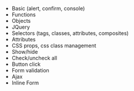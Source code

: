 * Basic (alert, confirm, console)
* Functions
* Objects
* JQuery
* Selectors (tags, classes, attributes, composites)
* Attributes
* CSS props, css class management
* Show/hide
* Check/uncheck all
* Button click
* Form validation
* Ajax 
* Inline Form
